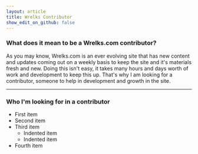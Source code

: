 ```yaml
---
layout: article
title: Wrelks Contributor 
show_edit_on_github: false
---
```


### What does it mean to be a Wrelks.com contributor?

As you may know, Wrelks.com is an ever evolving site that has new content and updates coming out on a weekly basis to keep the site and it's materials fresh and new. Doing this isn't easy, it takes many hours and days worth of work and development to keep this up. That's why I am looking for a contributor, someone to help in development and growth in the site. 

***

### Who I'm looking for in a contributor 

- First item
- Second item
- Third item
    - Indented item
    - Indented item
- Fourth item 

